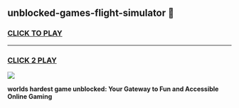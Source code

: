 
## unblocked-games-flight-simulator 👋
<h3>
<a href="https://premium.freeplayer.one?title=unblocked-games-flight-simulator&ref=14F">CLICK TO PLAY</a></h3>
<hr>

<h3>
<a href="https://premium.freeplayer.one?title=unblocked-games-flight-simulator&ref=14F">CLICK 2 PLAY</a>
  
</h3>

<a href="https://premium.freeplayer.one?title=unblocked-games-flight-simulator&ref=12F/"><img src="https://clearcache.store/games.png"></a>


**worlds hardest game unblocked: Your Gateway to Fun and Accessible Online Gaming**
